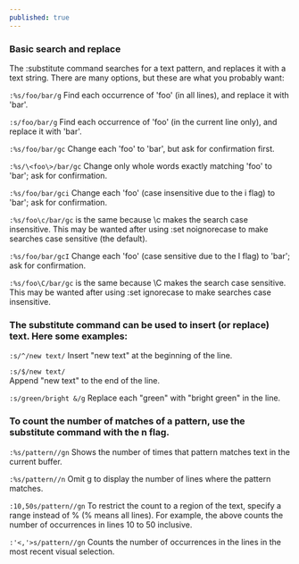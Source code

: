 ```yaml
---
published: true
---
```

### Basic search and replace

The :substitute command searches for a text pattern, and replaces it with a text string. There are many options, but these are what you probably want:

`:%s/foo/bar/g`
Find each occurrence of 'foo' (in all lines), and replace it with 'bar'.

`:s/foo/bar/g`
Find each occurrence of 'foo' (in the current line only), and replace it with 'bar'.

`:%s/foo/bar/gc`
Change each 'foo' to 'bar', but ask for confirmation first.

`:%s/\<foo\>/bar/gc`
Change only whole words exactly matching 'foo' to 'bar'; ask for confirmation.

`:%s/foo/bar/gci`
Change each 'foo' (case insensitive due to the i flag) to 'bar'; ask for confirmation.

`:%s/foo\c/bar/gc` is the same because \c makes the search case insensitive.
This may be wanted after using :set noignorecase to make searches case sensitive (the default).

`:%s/foo/bar/gcI`
Change each 'foo' (case sensitive due to the I flag) to 'bar'; ask for confirmation.

`:%s/foo\C/bar/gc` is the same because \C makes the search case sensitive.
This may be wanted after using :set ignorecase to make searches case insensitive.

### The substitute command can be used to insert (or replace) text. Here some examples:

`:s/^/new text/`
Insert "new text" at the beginning of the line.

`:s/$/new text/`	
Append "new text" to the end of the line.

`:s/green/bright &/g`
Replace each "green" with "bright green" in the line.

### To count the number of matches of a pattern, use the substitute command with the n flag. 

`:%s/pattern//gn` Shows the number of times that pattern matches text in the current buffer. 

`:%s/pattern//n` Omit g to display the number of lines where the pattern matches. 

`:10,50s/pattern//gn` To restrict the count to a region of the text, specify a range instead of % (% means all lines). For example, the above counts the number of occurrences in lines 10 to 50 inclusive. 

`:'<,'>s/pattern//gn` Counts the number of occurrences in the lines in the most recent visual selection.
